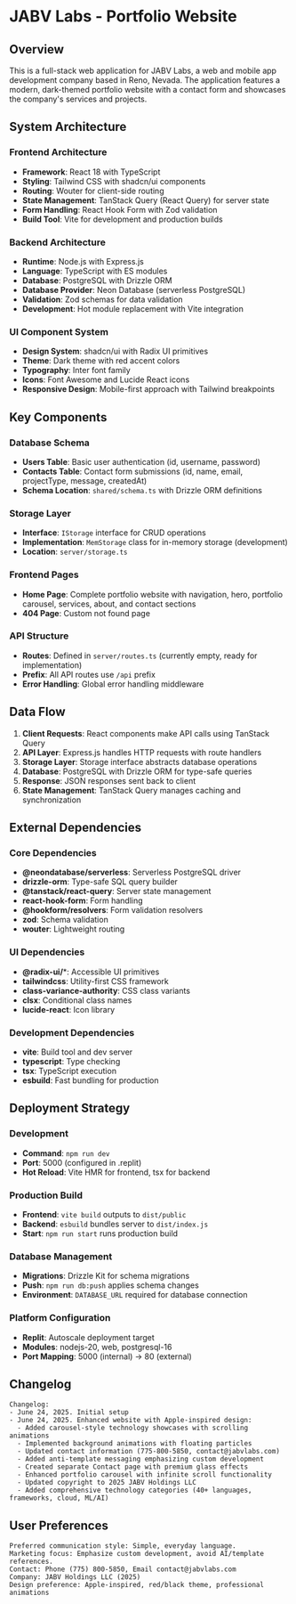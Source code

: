 # JABV Labs - Portfolio Website

## Overview

This is a full-stack web application for JABV Labs, a web and mobile app development company based in Reno, Nevada. The application features a modern, dark-themed portfolio website with a contact form and showcases the company's services and projects.

## System Architecture

### Frontend Architecture
- **Framework**: React 18 with TypeScript
- **Styling**: Tailwind CSS with shadcn/ui components
- **Routing**: Wouter for client-side routing
- **State Management**: TanStack Query (React Query) for server state
- **Form Handling**: React Hook Form with Zod validation
- **Build Tool**: Vite for development and production builds

### Backend Architecture
- **Runtime**: Node.js with Express.js
- **Language**: TypeScript with ES modules
- **Database**: PostgreSQL with Drizzle ORM
- **Database Provider**: Neon Database (serverless PostgreSQL)
- **Validation**: Zod schemas for data validation
- **Development**: Hot module replacement with Vite integration

### UI Component System
- **Design System**: shadcn/ui with Radix UI primitives
- **Theme**: Dark theme with red accent colors
- **Typography**: Inter font family
- **Icons**: Font Awesome and Lucide React icons
- **Responsive Design**: Mobile-first approach with Tailwind breakpoints

## Key Components

### Database Schema
- **Users Table**: Basic user authentication (id, username, password)
- **Contacts Table**: Contact form submissions (id, name, email, projectType, message, createdAt)
- **Schema Location**: `shared/schema.ts` with Drizzle ORM definitions

### Storage Layer
- **Interface**: `IStorage` interface for CRUD operations
- **Implementation**: `MemStorage` class for in-memory storage (development)
- **Location**: `server/storage.ts`

### Frontend Pages
- **Home Page**: Complete portfolio website with navigation, hero, portfolio carousel, services, about, and contact sections
- **404 Page**: Custom not found page

### API Structure
- **Routes**: Defined in `server/routes.ts` (currently empty, ready for implementation)
- **Prefix**: All API routes use `/api` prefix
- **Error Handling**: Global error handling middleware

## Data Flow

1. **Client Requests**: React components make API calls using TanStack Query
2. **API Layer**: Express.js handles HTTP requests with route handlers
3. **Storage Layer**: Storage interface abstracts database operations
4. **Database**: PostgreSQL with Drizzle ORM for type-safe queries
5. **Response**: JSON responses sent back to client
6. **State Management**: TanStack Query manages caching and synchronization

## External Dependencies

### Core Dependencies
- **@neondatabase/serverless**: Serverless PostgreSQL driver
- **drizzle-orm**: Type-safe SQL query builder
- **@tanstack/react-query**: Server state management
- **react-hook-form**: Form handling
- **@hookform/resolvers**: Form validation resolvers
- **zod**: Schema validation
- **wouter**: Lightweight routing

### UI Dependencies
- **@radix-ui/***: Accessible UI primitives
- **tailwindcss**: Utility-first CSS framework
- **class-variance-authority**: CSS class variants
- **clsx**: Conditional class names
- **lucide-react**: Icon library

### Development Dependencies
- **vite**: Build tool and dev server
- **typescript**: Type checking
- **tsx**: TypeScript execution
- **esbuild**: Fast bundling for production

## Deployment Strategy

### Development
- **Command**: `npm run dev`
- **Port**: 5000 (configured in .replit)
- **Hot Reload**: Vite HMR for frontend, tsx for backend

### Production Build
- **Frontend**: `vite build` outputs to `dist/public`
- **Backend**: `esbuild` bundles server to `dist/index.js`
- **Start**: `npm run start` runs production build

### Database Management
- **Migrations**: Drizzle Kit for schema migrations
- **Push**: `npm run db:push` applies schema changes
- **Environment**: `DATABASE_URL` required for database connection

### Platform Configuration
- **Replit**: Autoscale deployment target
- **Modules**: nodejs-20, web, postgresql-16
- **Port Mapping**: 5000 (internal) → 80 (external)

## Changelog

```
Changelog:
- June 24, 2025. Initial setup
- June 24, 2025. Enhanced website with Apple-inspired design:
  - Added carousel-style technology showcases with scrolling animations
  - Implemented background animations with floating particles
  - Updated contact information (775-800-5850, contact@jabvlabs.com)
  - Added anti-template messaging emphasizing custom development
  - Created separate Contact page with premium glass effects
  - Enhanced portfolio carousel with infinite scroll functionality
  - Updated copyright to 2025 JABV Holdings LLC
  - Added comprehensive technology categories (40+ languages, frameworks, cloud, ML/AI)
```

## User Preferences

```
Preferred communication style: Simple, everyday language.
Marketing focus: Emphasize custom development, avoid AI/template references.
Contact: Phone (775) 800-5850, Email contact@jabvlabs.com
Company: JABV Holdings LLC (2025)
Design preference: Apple-inspired, red/black theme, professional animations
```